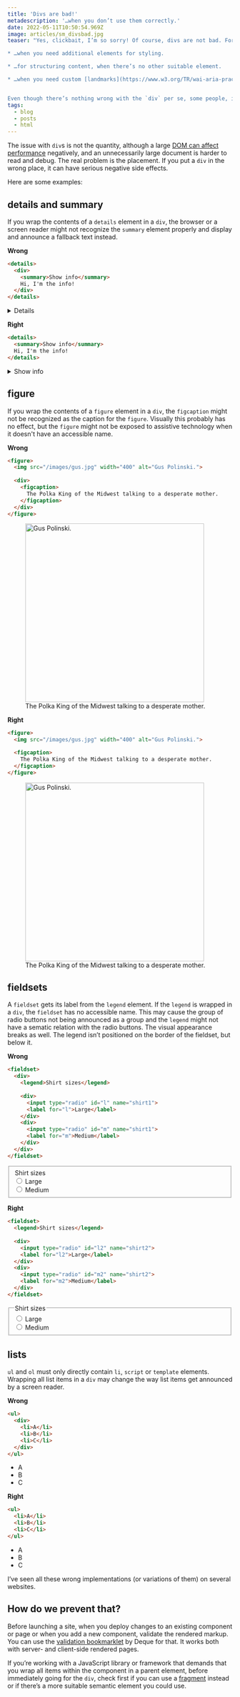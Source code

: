 ```yaml
---
title: 'Divs are bad!'
metadescription: '…when you don’t use them correctly.'
date: 2022-05-11T10:50:54.969Z
image: articles/sm_divsbad.jpg
teaser: "Yes, clickbait, I’m so sorry! Of course, divs are not bad. For example, they can be really useful,…

* …when you need additional elements for styling.

* …for structuring content, when there’s no other suitable element.

* …when you need custom [landmarks](https://www.w3.org/TR/wai-aria-practices/examples/landmarks/HTML5.html).


Even though there’s nothing wrong with the `div` per se, some people, including me, still like to complain when they’re not used consciously."
tags:
  - blog
  - posts
  - html
---
```

The issue with `div`s is not the quantity, although a large [DOM can affect performance](https://www.youtube.com/watch?v=kLm0grHWHxI) negatively, and an unnecessarily large document is harder to read and debug. The real problem is the placement. If you put a `div` in the wrong place, it can have serious negative side effects. 

Here are some examples:

## details and summary

If you wrap the contents of a `details` element in a `div`, the browser or a screen reader might not recognize the `summary` element properly and display and announce a fallback text instead.

<p class="code-label">
  <strong>Wrong</strong>
</p>

```html
<details>
  <div>
    <summary>Show info</summary>
    Hi, I'm the info!
  </div>
</details>
```

<!-- [html-validate-disable element-required-content] -->
<details>
  <div>
    <summary>Show info</summary>
    Hi, I'm the info!
  </div>
</details>

<p class="code-label">
  <strong>Right</strong>
</p>

```html
<details>
  <summary>Show info</summary>
  Hi, I'm the info!
</details>
```

<details>
  <summary>Show info</summary>
  Hi, I'm the info!
</details>

## figure

If you wrap the contents of a `figure` element in a `div`, the `figcaption` might not be recognized as the caption for the `figure`. Visually this probably has no effect, but the `figure` might not be exposed to assistive technology when it doesn't have an accessible name.

<p class="code-label">
  <strong>Wrong</strong>
</p>

```html
<figure>
  <img src="/images/gus.jpg" width="400" alt="Gus Polinski.">
  
  <div>
    <figcaption>
      The Polka King of the Midwest talking to a desperate mother.
    </figcaption>
  </div>
</figure>
```

<figure>
  <img src="/images/gus.jpg" width="400" alt="Gus Polinski.">
  
  <div>
    <figcaption>
      The Polka King of the Midwest talking to a desperate mother.
    </figcaption>
  </div>
</figure>

<p class="code-label">
  <strong>Right</strong>
</p>

```html
<figure>
  <img src="/images/gus.jpg" width="400" alt="Gus Polinski.">

  <figcaption>
    The Polka King of the Midwest talking to a desperate mother.
  </figcaption>
</figure>
```

<figure>
  <img src="/images/gus.jpg" width="400" alt="Gus Polinski.">
  <figcaption>
    The Polka King of the Midwest talking to a desperate mother.
  </figcaption>
</figure>

## fieldsets

A `fieldset` gets its label from the `legend` element. If the `legend` is wrapped in a `div`, the `fieldset` has no accessible name. This may cause the group of radio buttons not being announced as a group and the `legend` might not have a sematic relation with the radio buttons. The visual appearance breaks as well. The legend isn’t positioned on the border of the fieldset, but below it.

<p class="code-label">
  <strong>Wrong</strong>
</p>

```html
<fieldset>
  <div>
    <legend>Shirt sizes</legend>
    
    <div>
      <input type="radio" id="l" name="shirt1">
      <label for="l">Large</label>
    </div>
    <div>
      <input type="radio" id="m" name="shirt1">
      <label for="m">Medium</label>
    </div>
  </div>
</fieldset>
```

<!-- [html-validate-disable wcag/h71] -->
<fieldset>
  <div>
  <legend>Shirt sizes</legend>
    
  <div>
    <input type="radio" id="l" name="shirt1">
    <label for="l">Large</label>
  </div>
  <div>
    <input type="radio" id="m" name="shirt1">
    <label for="m">Medium</label>
  </div>
  </div>
</fieldset>

<p class="code-label">
  <strong>Right</strong>
</p>

```html
<fieldset>
  <legend>Shirt sizes</legend>
  
  <div>
    <input type="radio" id="l2" name="shirt2">
    <label for="l2">Large</label>
  </div>
  <div>
    <input type="radio" id="m2" name="shirt2">
    <label for="m2">Medium</label>
  </div>
</fieldset>
```

<fieldset>
  <legend>Shirt sizes</legend>
    
  <div>
    <input type="radio" id="l2" name="shirt2">
    <label for="l2">Large</label>
  </div>
  <div>
    <input type="radio" id="m2" name="shirt2">
    <label for="m2">Medium</label>
  </div>
</fieldset>

## lists

`ul` and `ol` must only directly contain `li`, `script` or `template` elements. Wrapping all list items in a `div` may change the way list items get announced by a screen reader.

<p class="code-label">
  <strong>Wrong</strong>
</p>

```html
<ul>
  <div>
    <li>A</li>
    <li>B</li>
    <li>C</li>
  </div>
</ul>
```

<ul>
  <div>
    <li>A</li>
    <li>B</li>
    <li>C</li>
  </div>
</ul>

<p class="code-label">
  <strong>Right</strong>
</p>

```html
<ul>
  <li>A</li>
  <li>B</li>
  <li>C</li>
</ul>
```

<ul>
  <li>A</li>
  <li>B</li>
  <li>C</li>
</ul>

I’ve seen all these wrong implementations (or variations of them) on several websites.

## How do we prevent that?

Before launching a site, when you deploy changes to an existing component or page or when you add a new component, validate the rendered markup. You can use the [validation bookmarklet](https://dequeuniversity.com/validator) by Deque for that. It works both with server- and client-side rendered pages. 

If you’re working with a JavaScript library or framework that demands that you wrap all items within the component in a parent element, before immediately going for the `div`, check first if you can use a [fragment](https://reactjs.org/docs/fragments.html) instead or if there’s a more suitable semantic element you could use. 

